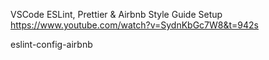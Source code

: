 VSCode ESLint, Prettier & Airbnb Style Guide Setup
https://www.youtube.com/watch?v=SydnKbGc7W8&t=942s


eslint-config-airbnb